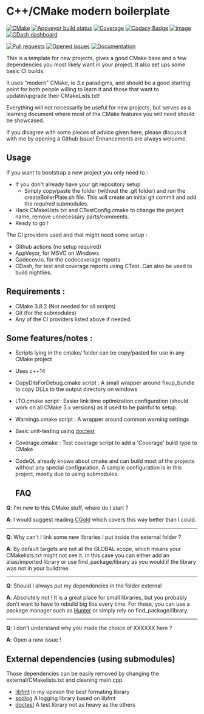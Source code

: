 # C++/CMake modern boilerplate

[![CMake](https://github.com/Lectem/cpp-boilerplate/actions/workflows/cmake.yml/badge.svg)](https://github.com/Lectem/cpp-boilerplate/actions/workflows/cmake.yml)
[![Appveyor build status](https://ci.appveyor.com/api/projects/status/63mnrl1am9plfc4f/branch/master?svg=true)](https://ci.appveyor.com/project/Lectem/boilerplate/branch/master)
[![Coverage](https://codecov.io/gh/Lectem/cpp-boilerplate/branch/master/graph/badge.svg)](https://codecov.io/gh/Lectem/cpp-boilerplate)
[![Codacy Badge](https://app.codacy.com/project/badge/Grade/dfaaaa975fd349b4a565500d97c8d5e1)](https://app.codacy.com/gh/Lectem/cpp-boilerplate/dashboard?utm_source=gh&utm_medium=referral&utm_content=&utm_campaign=Badge_grade)
[![image](https://github.com/Lectem/cpp-boilerplate/actions/workflows/github-code-scanning/codeql/badge.svg)](https://github.com/Lectem/cpp-boilerplate/actions/workflows/github-code-scanning/codeql)
[![CDash dashboard](https://img.shields.io/badge/CDash-Access-blue.svg)](http://my.cdash.org/index.php?project=cpp-boilerplate)

[![Pull requests](https://img.shields.io/github/issues-pr-raw/Lectem/cpp-boilerplate.svg)](https://github.com/Lectem/cpp-boilerplate/pulls)
[![Opened issues](https://img.shields.io/github/issues-raw/Lectem/cpp-boilerplate.svg)](https://github.com/Lectem/cpp-boilerplate/issues)
[![Documentation](https://img.shields.io/badge/Documentation-latest-blue.svg)](https://lectem.github.io/cpp-boilerplate)

This is a template for new projects, gives a good CMake base and a few dependencies you most likely want in your project. It also set ups some basic CI builds.

It uses "modern" CMake, ie 3.x paradigms, and should be a good starting point for both people willing to learn it and those that want to update/upgrade their CMakeLists.txt!

Everything will not necessarily be useful for new projects, but serves as a learning document where most of the CMake features you will need should be showcased.

If you disagree with some pieces of advice given here, please discuss it with me by opening a Github Issue! Enhancements are always welcome.  

## Usage

If you want to bootstrap a new project you only need to :

-   If you don't already have your git repository setup
    -   Simply copy/paste the folder (without the .git folder) and run the createBoilerPlate.sh file. This will create an initial git commit and add the _required_ submodules.
-   Hack CMakeLists.txt and CTestConfig.cmake to change the project name, remove unnecessary parts/comments.
-   Ready to go !

The CI providers used and that might need some setup :
-   Github actions (no setup required)
-   AppVeyor, for MSVC on Windows
-   Codecov.io, for the codecoverage reports
-   CDash, for test and coverage reports using CTest. Can also be used to build nightlies.

## Requirements :

-   CMake 3.8.2 (Not needed for all scripts)
-   Git (for the submodules)
-   Any of the CI providers listed above if needed.

## Some features/notes :

-   Scripts lying in the cmake/ folder can be copy/pasted for use in any CMake project
-   Uses c++14
-   CopyDllsForDebug.cmake script : A small wrapper around fixup_bundle to copy DLLs to the output directory on windows
-   LTO.cmake script : Easier link time optimization configuration (should work on all CMake 3.x versions) as it used to be painful to setup.
-   Warnings.cmake script : A wrapper around common warning settings
-   Basic unit-testing using [doctest](https://github.com/onqtam/doctest)
-   Coverage.cmake : Test coverage script to add a 'Coverage' build type to CMake
-   CodeQL already knows about cmake and can build most of the projects without any special configuration. A sample configuration is in this project, mostly due to using submodules.

    ## FAQ

**Q**: I'm new to this CMake stuff, where do I start ?

**A**: I would suggest reading [CGold](https://cgold.readthedocs.io) which covers this way better than I could. 

___

**Q**: Why can't I link some new libraries I put inside the external folder ?

**A**: By default targets are not at the GLOBAL scope, which means your CMakelists.txt might not see it.
In this case you can either add an alias/imported library or use find_package/library as you would if the library was not in your buildtree.

___

**Q**: Should I always put my dependencies in the folder external

**A**: Absolutely not ! It is a great place for small libraries, but you probably don't want to have to rebuild big libs every time.
For those, you can use a package manager such as [Hunter](https://github.com/ruslo/hunter) or simply rely on find_package/library.

___

**Q**: I don't understand why you made the choice of XXXXXX here ?

**A**: Open a new issue !

## External dependencies (using submodules)

Those dependencies can be easily removed by changing the external/CMakelists.txt and cleaning main.cpp.

-   [libfmt](https://github.com/fmtlib/fmt) In my opinion the best formating library
-   [spdlog](https://github.com/gabime/spdlog) A logging library based on libfmt
-   [doctest](https://github.com/onqtam/doctest) A test library not as heavy as the others
